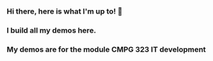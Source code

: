 ### Hi there, here is what I'm up to! 👋
###  I build all my demos here.
### My demos are for the module CMPG 323 IT development
<!--
**Tlloyd072/Tlloyd072** is a ✨ _special_ ✨ repository because its `README.md` (this file) appears on your GitHub profile.


